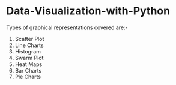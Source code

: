 # Data-Visualization-with-Python

Types of graphical representations covered are:-
1. Scatter Plot
2. Line Charts
3. Histogram
4. Swarm Plot
5. Heat Maps
6. Bar Charts
7. Pie Charts
